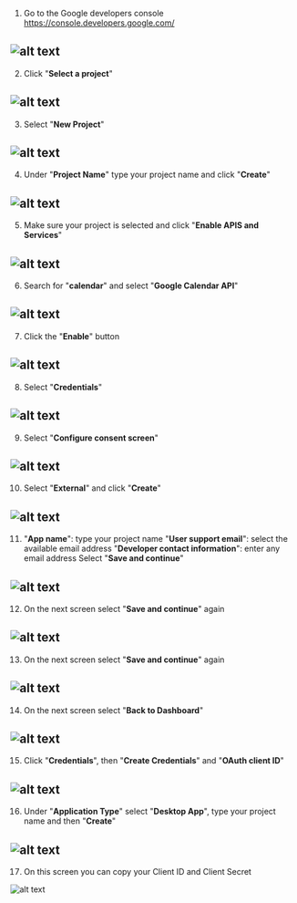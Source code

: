 01. Go to the Google developers console https://console.developers.google.com/

![alt text](https://github.com/aristosv/google_auth/blob/master/step001.png)
---


02. Click "**Select a project**"

![alt text](https://github.com/aristosv/google_auth/blob/master/step002.png)
---


03. Select "**New Project**"

![alt text](https://github.com/aristosv/google_auth/blob/master/step003.png)
---


04. Under "**Project Name**" type your project name and click "**Create**"

![alt text](https://github.com/aristosv/google_auth/blob/master/step004.png)
---


05. Make sure your project is selected and click "**Enable APIS and Services**"

![alt text](https://github.com/aristosv/google_auth/blob/master/step005.png)
---


06. Search for "**calendar**" and select "**Google Calendar API**"

![alt text](https://github.com/aristosv/google_auth/blob/master/step006.png)
---


07. Click the "**Enable**" button

![alt text](https://github.com/aristosv/google_auth/blob/master/step007.png)
---


08. Select "**Credentials**"

![alt text](https://github.com/aristosv/google_auth/blob/master/step008.png)
---


09. Select "**Configure consent screen**"

![alt text](https://github.com/aristosv/google_auth/blob/master/step009.png)
---


10. Select "**External**" and click "**Create**"

![alt text](https://github.com/aristosv/google_auth/blob/master/step010.png)
---


11. "**App name**": type your project name
    "**User support email**": select the available email address
    "**Developer contact information**": enter any email address
Select "**Save and continue**"    

![alt text](https://github.com/aristosv/google_auth/blob/master/step011.png)
---


12. On the next screen select "**Save and continue**" again

![alt text](https://github.com/aristosv/google_auth/blob/master/step012.png)
---


13. On the next screen select "**Save and continue**" again

![alt text](https://github.com/aristosv/google_auth/blob/master/step013.png)
---


14. On the next screen select "**Back to Dashboard**"

![alt text](https://github.com/aristosv/google_auth/blob/master/step014.png)
---


15. Click "**Credentials**", then "**Create Credentials**" and "**OAuth client ID**"

![alt text](https://github.com/aristosv/google_auth/blob/master/step015.png)
---


16. Under "**Application Type**" select "**Desktop App**",  type your project name and then "**Create**"

![alt text](https://github.com/aristosv/google_auth/blob/master/step016.png)
---


17. On this screen you can copy your Client ID and Client Secret

![alt text](https://github.com/aristosv/google_auth/blob/master/step017.png)
